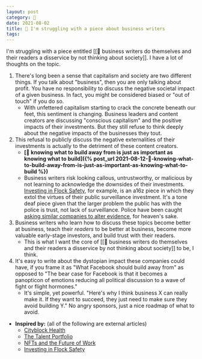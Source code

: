 ```yaml
---
layout: post
category: 🌰
date: 2021-08-02
title: 🌰 I'm struggling with a piece about business writers
tags:
---
```

I'm struggling with a piece entitled [[🌱 business writers do themselves and their readers a disservice by not thinking about society]]. I have a lot of thoughts on the topic.
1. There's long been a sense that capitalism and society are two different things. If you talk about "business", then you are only talking about profit. You have no responsibility to discuss the negative societal impact of a given business. In fact, you might be considered biased or "out of touch" if you do so.
	- With unfettered capitalism starting to crack the concrete beneath our feet, this sentiment is changing. Business leaders and content creators are discussing "conscious capitalism" and the positive impacts of their investments. But they still refuse to think deeply about the negative impacts of the businesses they tout.
2. This refusal to publicly discuss the negative externalities of their investments is actually to the detriment of these content creators.
	- **[🌰 knowing what to build away from is just as important as knowing what to build]({% post_url 2021-08-12-🌰-knowing-what-to-build-away-from-is-just-as-important-as-knowing-what-to-build %})**
	- Business writers risk looking callous, untrustworthy, or malicious by not learning to acknowledge the downsides of their investments. [Investing in Flock Safety](https://a16z.com/2021/07/13/investing-in-flock-safety/), for example, is an a16z piece in which they extol the virtues of their public surveillance investment. It's a tone deaf piece given that the larger problem the public has with the police is trust, not lack of surveillance. Police have been caught [asking similar companies to alter evidence](https://www.vice.com/en/article/qj8xbq/police-are-telling-shotspotter-to-alter-evidence-from-gunshot-detecting-ai), for heaven's sake.
3. Business writers who learn how to discuss these topics become better at business, teach their _readers_ to be better at business, become more valuable early-stage investors, and build trust with their readers.
	- This is what I want the core of [[🌱 business writers do themselves and their readers a disservice by not thinking about society]] to be, I think.
4. It's easy to write about the dystopian impact these companies could have, if you frame it as "What Facebook should build away from" as opposed to "The bear case for Facebook is that it becomes a panopticon of emotions reducing all political discussion to a wave of fight or flight hormones."
	- It's simple, yet powerful. "Here's why I think business X can really make it. If they want to succeed, they just need to make sure they avoid building Y." No angry sponsors, just a nice roadmap of what to avoid.

- **Inspired by:** (all of the following are external articles)
	- [Cityblock Health](https://www.notboring.co/p/cityblock-health)
	- [The Talent Portfolio](https://www.drorpoleg.com/betting-the-firm-part-ii/)
	- [NFTs and the Future of Work](www.drorpoleg.com/nfts-and-the-future-of-work)
	- [Investing in Flock Safety](https://a16z.com/2021/07/13/investing-in-flock-safety/)
